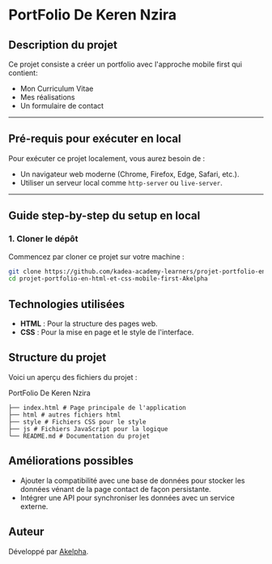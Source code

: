 # PortFolio De Keren Nzira

## Description du projet

Ce projet consiste a créer un portfolio avec l'approche mobile first qui contient:

- Mon Curriculum Vitae
- Mes réalisations
- Un formulaire de contact

---

## Pré-requis pour exécuter en local

Pour exécuter ce projet localement, vous aurez besoin de :

- Un navigateur web moderne (Chrome, Firefox, Edge, Safari, etc.).
- Utiliser un serveur local comme `http-server` ou `live-server`.

---

## Guide step-by-step du setup en local

### 1. **Cloner le dépôt**

Commencez par cloner ce projet sur votre machine :

```bash
git clone https://github.com/kadea-academy-learners/projet-portfolio-en-html-et-css-mobile-first-Akelpha.git
cd projet-portfolio-en-html-et-css-mobile-first-Akelpha
```

## Technologies utilisées

- **HTML** : Pour la structure des pages web.
- **CSS** : Pour la mise en page et le style de l'interface.

## Structure du projet

Voici un aperçu des fichiers du projet :

PortFolio De Keren Nzira

```text
├── index.html # Page principale de l'application
├── html # autres fichiers html
├── style # Fichiers CSS pour le style
├── js # Fichiers JavaScript pour la logique
└── README.md # Documentation du projet
```

## Améliorations possibles

- Ajouter la compatibilité avec une base de données pour stocker les données vénant de la page contact de façon persistante.
- Intégrer une API pour synchroniser les données avec un service externe.

## Auteur

Développé par [Akelpha](https://github.com/Akelpha).
